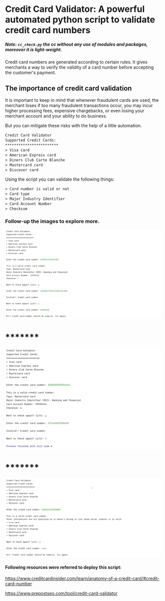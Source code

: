 
# Credit Card Validator: A powerful automated python script to validate credit card numbers 

##### Note: ```cc_check.py``` the cc without any use of modules and packages, moreover it is light-weight.

Credit card numbers are generated according to certain rules. It gives merchants a way to verify the validity of a card number before accepting the customer's payment.

## The importance of credit card validation

It is important to keep in mind that whenever fraudulent cards are used, the merchant loses if too many fraudulent transactions occur, you may incur higher processing fees, expensive chargebacks, or even losing your merchant account and your ability to do business.

But you can mitigate these risks with the help of a little automation.

```
Credit Card Validator
Supported Credit Cards:
************************
> Visa card
> American Express card
> Diners Club Carte Blanche
> Mastercard card
> Discover card
```

Using the script you can validate the following things:

```
> Card number is valid or not
> Card type
> Major Industry Identifier
> Card Account Number
> Checksum
```

### Follow-up the images to explore more.

<img src="/credit_card_validator/img_guide_help/1.png" alt="slow_net_have_fast_internet_to_load_it_ok"/>

# *******

<img src="/credit_card_validator/img_guide_help/2.png" alt="slow_net_have_fast_internet_to_load_it_ok"/>

# *******

<img src="/credit_card_validator/img_guide_help/3.png" alt="slow_net_have_fast_internet_to_load_it_ok"/>


#### Following resources were referred to deploy this script:
https://www.creditcardinsider.com/learn/anatomy-of-a-credit-card/#credit-card-number

https://www.prepostseo.com/tool/credit-card-validator


